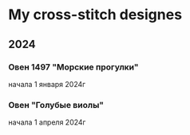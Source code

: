 # My cross-stitch designes
## 2024
### Овен 1497 "Морские прогулки"
начала 1 января 2024г
### Овен "Голубые виолы"
начала 1 апреля 2024г
